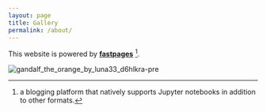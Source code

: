 ```yaml
---
layout: page
title: Gallery
permalink: /about/
---
```


This website is powered by **[fastpages](https://github.com/fastai/fastpages)** [^1].

![gandalf_the_orange_by_luna33_d6hlkra-pre](https://user-images.githubusercontent.com/68085673/187124808-002938fb-afb9-49c9-9f24-901ee0783e7c.jpg)


[^1]:a blogging platform that natively supports Jupyter notebooks in addition to other formats.